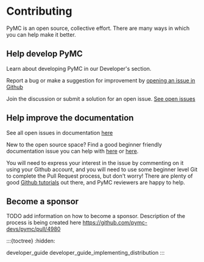 # Contributing

PyMC is an open source, collective effort. There are many ways in which you can help make it better.

## Help develop PyMC

Learn about developing PyMC in our Developer's section.

Report a bug or make a suggestion for improvement by [opening an issue in Github](https://github.com/pymc-devs/pymc/issues/new/choose)

Join the discussion or submit a solution for an open issue. [See open issues](https://github.com/pymc-devs/pymc/issues)

## Help improve the documentation

See all open issues in documentation [here](https://github.com/pymc-devs/pymc/issues?q=is%3Aissue+is%3Aopen+label%3A%22docs%22+)

New to the open source space? Find a good beginner friendly documentation issue you can help with [here](https://github.com/pymc-devs/pymc/issues?q=is%3Aissue+is%3Aopen+label%3A%22beginner+friendly%22+label%3A%22docs%22) or [here](https://github.com/pymc-devs/pymc-examples/issues?q=is%3Aopen+label%3Adocs+label%3A%22good+first+issue%22).

You will need to express your interest in the issue by commenting on it using your Github account, and you will need to use some beginner level Git to complete the Pull Request process, but don't worry! There are plenty of good [Github tutorials](https://guides.github.com/activities/hello-world/) out there, and PyMC reviewers are happy to help.


## Become a sponsor

TODO add information on how to become a sponsor. Description of the process is being created here https://github.com/pymc-devs/pymc/pull/4980

:::{toctree}
:hidden:

developer_guide
developer_guide_implementing_distribution
:::
